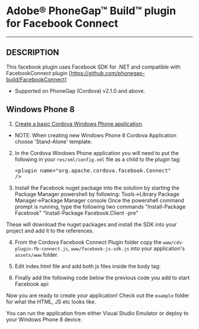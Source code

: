 # Adobe® PhoneGap™ Build™ plugin for Facebook Connect

---

## DESCRIPTION

This facebook plugin uses Facebook SDK for .NET and compatible with FacebookConnect plugin [https://github.com/phonegap-build/FacebookConnect]

* Supported on PhoneGap (Cordova) v2.1.0 and above.

## Windows Phone 8

1. [Create a basic Cordova Windows Phone application](http://docs.phonegap.com/en/2.6.0/guide_getting-started_windows-phone-8_index.md.html#Getting%20Started%20with%20Windows%20Phone%208).
 * NOTE: When creating new Windows Phone 8 Cordova Application choose 'Stand-Alone' template.

2. In the Cordova Windows Phone application you will need to put the following in your `res/xml/config.xml` file as a child to the plugin tag: <pre>&lt;plugin name="org.apache.cordova.facebook.Connect" /&gt;</pre>

3. Install the Facebook nuget package into the solution by starting the Package Manager powershell by following:
Tools->Library Package Manager->Package Manager console
Once the powershell command prompt is running, type the following two commands
"Install-Package Facebook"
"Install-Package Facebook.Client -pre"

These will download the nuget packages and install the SDK into your project and add it to the references.

4. From the Cordova Facebook Connect Plugin folder copy the `www/cdv-plugin-fb-connect.js`, `www/facebook-js-sdk.js` into your application's `assets/www` folder. 

5. Edit index.html file and add both js files inside the body tag:
  <!-- cordova facebook plugin -->
  <script src="cdv-plugin-fb-connect.js"></script>
  <!-- facebook js sdk -->
  <script src="facebook-js-sdk.js"></script> 

6. Finally add the following code below the previous code you add to start Facebook api:
<script>
      // Initialize the Facebook SDK
      document.addEventListener('deviceready', function() {
          FB.init({
              appId: 'appid',
              nativeInterface: CDV.FB,
              useCachedDialogs: false
          });
      
          FB.getLoginStatus(function(status)
		  {
			alert(status);
		  });
      
		  FB.login(null, {scope: 'email'});
	  
      });
  </script>
  
Now you are ready to create your application! Check out the `example` folder for what the HTML, JS etc looks like.

You can run the application from either Visual Studio Emulator or deploy to your Windows Phone 8 device.


